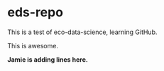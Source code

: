 # eds-repo

 
This is a test of eco-data-science, learning GitHub.

This is awesome.

**Jamie is adding lines here.**

